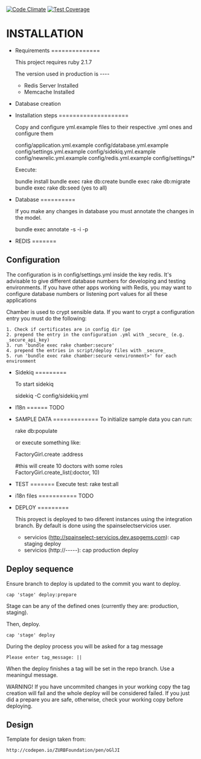[![Code Climate](https://codeclimate.com/repos/5624db9c695680428c000fd1/badges/49f2e23976ba81d941cd/gpa.svg)](https://codeclimate.com/repos/5624db9c695680428c000fd1/feed)
[![Test Coverage](https://codeclimate.com/repos/5624db9c695680428c000fd1/badges/49f2e23976ba81d941cd/coverage.svg)](https://codeclimate.com/repos/5624db9c695680428c000fd1/coverage)

INSTALLATION
============

* Requirements
==============

  This project requires ruby 2.1.7

  The version used in production is  ----

  - Redis Server Installed
  - Memcache Installed

* Database creation

* Installation steps
====================

  Copy and configure yml.example files to their respective .yml ones and configure them

	config/application.yml.example
	config/database.yml.example
	config/settings.yml.example
	config/sidekiq.yml.example
	config/newrelic.yml.example
	config/redis.yml.example
	config/settings/*

  Execute:

    bundle install
    bundle exec rake db:create
    bundle exec rake db:migrate
    bundle exec rake db:seed   (yes to all)

* Database
==========

  If you make any changes in database you must annotate the changes in the model.

  	bundle exec annotate -s -i -p


* REDIS
=======

Configuration
-------------
  The configuration is in config/settings.yml inside the key redis. It's advisable to give
  different database numbers for developing and testing environments. If you have other apps working with Redis, you may
  want to configure database numbers or listening port values for all these applications
  
  Chamber is used to crypt sensible data. If you want to crypt a configuration entry you must do the following:

    1. Check if certificates are in config dir (pe
    2. prepend the entry in the configuration .yml with _secure_ (e.g. _secure_api_key)
    3. run 'bundle exec rake chamber:secure'
    4. prepend the entries in script/deploy files with _secure_
    5. run 'bundle exec rake chamber:secure <environment>' for each environment
  

* Sidekiq
=========

  To start sidekiq

  sidekiq -C config/sidekiq.yml

* I18n
======
 TODO


* SAMPLE DATA
=============
  To initialize sample data you can run:

    rake db:populate

  or execute something like:

    FactoryGirl.create :address

    #this will create 10 doctors with some roles
    FactoryGirl.create_list(:doctor, 10)

* TEST
=======
  Execute test: rake test:all 


* i18n files
 ===========
 TODO


* DEPLOY
=========

  This proyect is deployed to two diferent instances using the integration branch.
  By default is done using the spainselectservicios user.

  * servicios (http://spainselect-servicios.dev.aspgems.com):
    cap staging deploy
  * servicios (http://-----):
    cap production deploy


Deploy sequence
---------------

  Ensure branch to deploy is updated to the commit you want to deploy.

    cap 'stage' deploy:prepare

  Stage can be any of the defined ones (currently they are: production, staging).

  Then, deploy.

    cap 'stage' deploy

  During the deploy process you will be asked for a tag message

    Please enter tag_message: ||

  When the deploy finishes a tag will be set in the repo branch. Use a meaningul message.

  WARNING! If you have uncommited changes in your working copy the tag creation will fail and the whole deploy will be
  considered failed. If you just did a prepare you are safe, otherwise, check your working copy before deploying.
  
Design
------
  
  Template for design taken from:
  
    http://codepen.io/ZURBFoundation/pen/oGlJI
    
